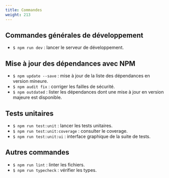 ```yaml
---
title: Commandes
weight: 213
---
```


## Commandes générales de développement

- `$ npm run dev` : lancer le serveur de développement.

## Mise à jour des dépendances avec NPM

- `$ npm update --save` : mise à jour de la liste des dépendances en version mineure.
- `$ npm audit fix` : corriger les failles de sécurité.
- `$ npm outdated` : lister les dépendances dont une mise à jour en version majeure est disponible.

## Tests unitaires

- `$ npm run test:unit` : lancer les tests unitaires.
- `$ npm run test:unit:coverage` : consulter le coverage.
- `$ npm run test:unit:ui` : interface graphique de la suite de tests.

## Autres commandes

- `$ npm run lint` : linter les fichiers.
- `$ npm run typecheck` : vérifier les types.
